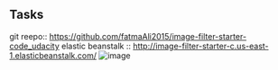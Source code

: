 ## Tasks
git reepo:: https://github.com/fatmaAli2015/image-filter-starter-code_udacity
elastic beanstalk :: http://image-filter-starter-c.us-east-1.elasticbeanstalk.com/
![image](https://user-images.githubusercontent.com/25740558/187092878-d0b315c2-88c4-4dec-be18-0078e202262e.png)
